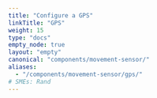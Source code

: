 ```yaml
---
title: "Configure a GPS"
linkTitle: "GPS"
weight: 15
type: "docs"
empty_node: true
layout: "empty"
canonical: "components/movement-sensor/"
aliases:
  - "/components/movement-sensor/gps/"
# SMEs: Rand
---
```

